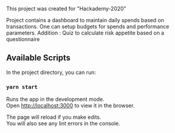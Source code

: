 This project was created for "Hackademy-2020"

Project contains a dashboard to maintain daily spends based on transactions. 
One can setup budgets for spends and performance parameters.
Addition : Quiz to calculate risk appetite based on a questionnaire

## Available Scripts

In the project directory, you can run:

### `yarn start`

Runs the app in the development mode.<br />
Open [http://localhost:3000](http://localhost:3000) to view it in the browser.

The page will reload if you make edits.<br />
You will also see any lint errors in the console.





